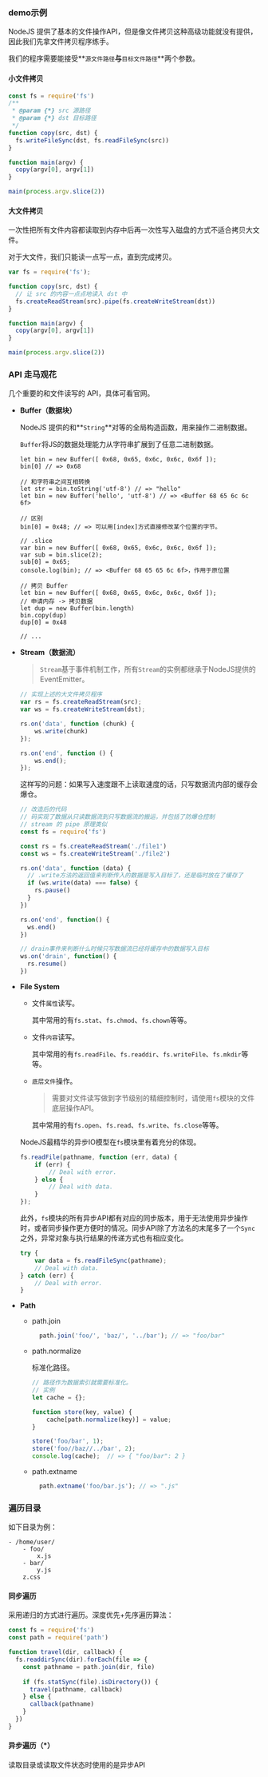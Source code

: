 ### demo示例

NodeJS 提供了基本的文件操作API，但是像文件拷贝这种高级功能就没有提供，因此我们先拿文件拷贝程序练手。

我们的程序需要能接受**`源文件路径`**与**`目标文件路径`**两个参数。

#### 小文件拷贝

```js
const fs = require('fs')
/**
 * @param {*} src 源路径
 * @param {*} dst 目标路径
 */
function copy(src, dst) {
  fs.writeFileSync(dst, fs.readFileSync(src))
}

function main(argv) {
  copy(argv[0], argv[1])
}

main(process.argv.slice(2))
```



#### 大文件拷贝

一次性把所有文件内容都读取到内存中后再一次性写入磁盘的方式不适合拷贝大文件。

对于大文件，我们只能读一点写一点，直到完成拷贝。

```js
var fs = require('fs');

function copy(src, dst) {
  // 让 src 的内容一点点地读入 dst 中
  fs.createReadStream(src).pipe(fs.createWriteStream(dst))
}

function main(argv) {
  copy(argv[0], argv[1])
}

main(process.argv.slice(2))
```



### API 走马观花

几个重要的和文件读写的 API，具体可看官网。

- **Buffer（数据块）**

  NodeJS 提供的和**`String`**对等的全局构造函数，用来操作二进制数据。

  `Buffer`将JS的数据处理能力从字符串扩展到了任意二进制数据。

  ```
  let bin = new Buffer([ 0x68, 0x65, 0x6c, 0x6c, 0x6f ]);
  bin[0] // => 0x68
  
  // 和字符串之间互相转换
  let str = bin.toString('utf-8') // => "hello"
  let bin = new Buffer('hello', 'utf-8') // => <Buffer 68 65 6c 6c 6f>
  
  // 区别
  bin[0] = 0x48; // => 可以用[index]方式直接修改某个位置的字节。
  
  // .slice
  var bin = new Buffer([ 0x68, 0x65, 0x6c, 0x6c, 0x6f ]);
  var sub = bin.slice(2);
  sub[0] = 0x65;
  console.log(bin); // => <Buffer 68 65 65 6c 6f>，作用于原位置
  
  // 拷贝 Buffer
  let bin = new Buffer([ 0x68, 0x65, 0x6c, 0x6c, 0x6f ]);
  // 申请内存 -> 拷贝数据
  let dup = new Buffer(bin.length)
  bin.copy(dup)
  dup[0] = 0x48
  
  // ...
  ```

  

- **Stream（数据流）**

  > `Stream`基于事件机制工作，所有`Stream`的实例都继承于NodeJS提供的EventEmitter。

  ```js
  // 实现上述的大文件拷贝程序
  var rs = fs.createReadStream(src);
  var ws = fs.createWriteStream(dst);
  
  rs.on('data', function (chunk) {
      ws.write(chunk)
  });
  
  rs.on('end', function () {
      ws.end();
  });
  ```

  这样写的问题：如果写入速度跟不上读取速度的话，只写数据流内部的缓存会爆仓。

  ```js
  // 改造后的代码
  // 码实现了数据从只读数据流到只写数据流的搬运，并包括了防爆仓控制
  // stream 的 pipe 原理类似
  const fs = require('fs')
  
  const rs = fs.createReadStream('./file1')
  const ws = fs.createWriteStream('./file2')
  
  rs.on('data', function (data) {
    // .write方法的返回值来判断传入的数据是写入目标了，还是临时放在了缓存了
    if (ws.write(data) === false) {
      rs.pause()
    }
  })
  
  rs.on('end', function() {
    ws.end()
  })
  
  // drain事件来判断什么时候只写数据流已经将缓存中的数据写入目标
  ws.on('drain', function() {
    rs.resume()
  })
  ```

  

- **File System**

  - 文件`属性`读写。

    其中常用的有`fs.stat`、`fs.chmod`、`fs.chown`等等。

  - 文件`内容`读写。

    其中常用的有`fs.readFile`、`fs.readdir`、`fs.writeFile`、`fs.mkdir`等等。

  - `底层文件`操作。

    > 需要对文件读写做到字节级别的精细控制时，请使用`fs`模块的文件底层操作API。

    其中常用的有`fs.open`、`fs.read`、`fs.write`、`fs.close`等等。

  NodeJS最精华的异步IO模型在`fs`模块里有着充分的体现。

  ```js
  fs.readFile(pathname, function (err, data) {
      if (err) {
          // Deal with error.
      } else {
          // Deal with data.
      }
  });
  ```

  此外，`fs`模块的所有异步API都有对应的同步版本，用于无法使用异步操作时，或者同步操作更方便时的情况。同步API除了方法名的末尾多了一个`Sync`之外，异常对象与执行结果的传递方式也有相应变化。

  ```js
  try {
      var data = fs.readFileSync(pathname);
      // Deal with data.
  } catch (err) {
      // Deal with error.
  }
  ```

  

- **Path**

  - path.join

    ```js
      path.join('foo/', 'baz/', '../bar'); // => "foo/bar"
    ```

  - path.normalize

    标准化路径。

    ```js
    // 路径作为数据索引就需要标准化。
    // 实例
    let cache = {};
    
    function store(key, value) {
        cache[path.normalize(key)] = value;
    }
    
    store('foo/bar', 1);
    store('foo//baz//../bar', 2);
    console.log(cache);  // => { "foo/bar": 2 }
    ```

    

  - path.extname

    ```js
      path.extname('foo/bar.js'); // => ".js"
    ```

    





### 遍历目录

如下目录为例：

```
- /home/user/
    - foo/
        x.js
    - bar/
        y.js
    z.css
```



#### 同步遍历

采用递归的方式进行遍历。深度优先+先序遍历算法：

```js
const fs = require('fs')
const path = require('path')

function travel(dir, callback) {
  fs.readdirSync(dir).forEach(file => {
 	const pathname = path.join(dir, file)
    
    if (fs.statSync(file).isDirectory()) {
      travel(pathname, callback)
    } else {
      callback(pathname)
    }
  })  
}
```



#### 异步遍历（*）

读取目录或读取文件状态时使用的是异步API

```

```

